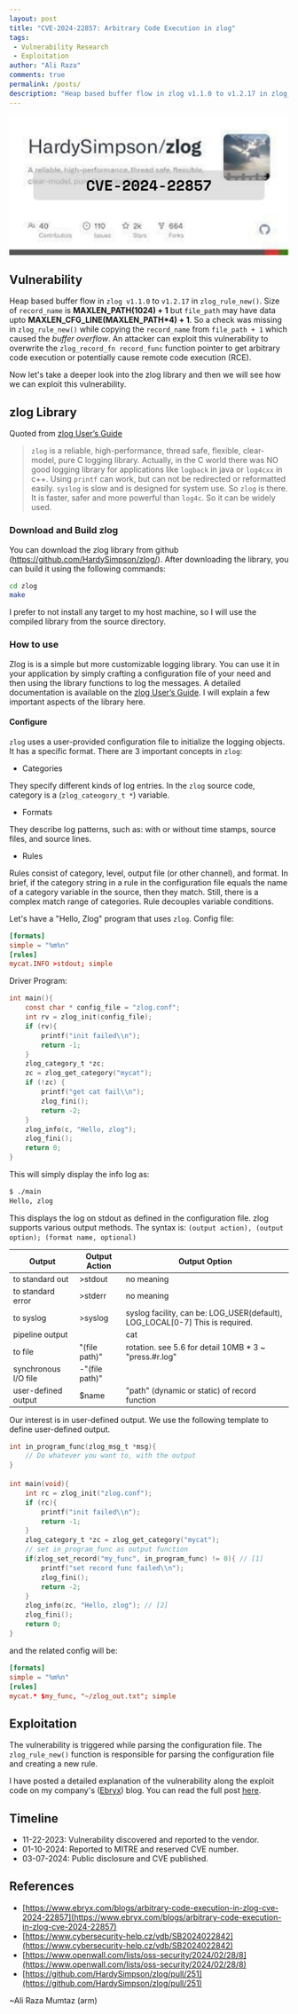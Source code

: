 ```yaml
---
layout: post
title: "CVE-2024-22857: Arbitrary Code Execution in zlog"
tags:
 - Vulnerability Research
 - Exploitation
author: "Ali Raza"
comments: true
permalink: /posts/
description: "Heap based buffer flow in zlog v1.1.0 to v1.2.17 in zlog_rule_new(). Size of record_name is MAXLEN_PATH(1024) + 1 but file_path may have data upto MAXLEN_CFG_LINE(MAXLEN_PATH*4) + 1. So a check was missing in zlog_rule_new() while copying the record_name from file_path + 1 which caused the buffer overflow. An attacker can exploit this vulnerability to overwrite the zlog_record_fn record_func function pointer to get arbitrary code execution or potentially cause remote code execution (RCE)."
---
```

![CVE-2024-22857](/assets/images/posts/2024-03-9-cve-2023-22857/cve-2024-22857-backdrop.jpg)

## Vulnerability

Heap based buffer flow in `zlog v1.1.0` to `v1.2.17` in `zlog_rule_new()`. Size of `record_name` is **MAXLEN_PATH(1024) + 1** but `file_path` may have data upto **MAXLEN_CFG_LINE(MAXLEN_PATH\*4) + 1**. So a check was missing in `zlog_rule_new()` while copying the `record_name` from `file_path + 1` which caused the *buffer overflow*. An attacker can exploit this vulnerability to overwrite the `zlog_record_fn record_func` function pointer to get arbitrary code execution or potentially cause remote code execution (RCE).


Now let's take a deeper look into the zlog library and then we will see how we can exploit this vulnerability.

## zlog Library
Quoted from [zlog User’s Guide](https://hardysimpson.github.io/zlog/UsersGuide-EN.html)
> `zlog` is a reliable, high-performance, thread safe, flexible, clear-model, pure C logging library.
> Actually, in the C world there was NO good logging library for applications like `logback` in java or `log4cxx` in c++. Using `printf` can work, but can not be redirected or reformatted easily. `syslog` is slow and is designed for system use. So `zlog` is there. It is faster, safer and more powerful than `log4c`. So it can be widely used. 

### Download and Build zlog

You can download the zlog library from github (https://github.com/HardySimpson/zlog/). After downloading the library, you can build it using the following commands:

```bash
cd zlog
make
```

I prefer to not install any target to my host machine, so I will use the compiled library from the source directory.

### How to use

Zlog is is a simple but more customizable logging library. You can use it in your application by simply crafting a configuration file of your need and then using the library functions to log the messages. A detailed documentation is available on the [zlog User’s Guide](https://hardysimpson.github.io/zlog/UsersGuide-EN.html). I will explain a few important aspects of the library here.

#### Configure

`zlog` uses a user-provided configuration file to initialize the logging objects. It has a specific format. There are 3 important concepts in `zlog`:

- Categories

They specify different kinds of log entries. In the `zlog` source code, category is a (`zlog_cateogory_t *`) variable.

- Formats

They describe log patterns, such as: with or without time stamps, source files, and source lines.

- Rules

Rules consist of category, level, output file (or other channel), and format. In brief, if the category string in a rule in the configuration file equals the name of a category variable in the source, then they match. Still, there is a complex match range of categories. Rule decouples variable conditions.

Let's have a "Hello, Zlog" program that uses `zlog`.
Config file:

```conf
[formats]
simple = "%m%n"
[rules]
mycat.INFO >stdout; simple
```

Driver Program:

```c
int main(){
    const char * config_file = "zlog.conf";
    int rv = zlog_init(config_file);
    if (rv){
        printf("init failed\\n");
        return -1;
    }
    zlog_category_t *zc;
    zc = zlog_get_category("mycat");
    if (!zc) {
        printf("get cat fail\\n");
        zlog_fini();
        return -2;
    }
    zlog_info(c, "Hello, zlog");
    zlog_fini();
    return 0;
}
```

This will simply display the info log as:

```bash
$ ./main
Hello, zlog
```

This displays the log on stdout as defined in the configuration file. zlog supports various output methods. The syntax is:
`(output action), (output option); (format name, optional)`

| Output | Output Action | Output Option |
| --- | --- | --- |
| to standard out | >stdout | no meaning |
| to standard error | >stderr | no meaning |
| to syslog | >syslog | syslog facility, can be: LOG_USER(default), LOG_LOCAL[0-7]  This is required. |
| pipeline output | | cat | no meaning |
| to file | "(file path)" | rotation. see 5.6 for detail  10MB * 3 ~ "press.#r.log" |
| synchronous I/O file | -"(file path)" |  |
| user-defined output | $name | "path" (dynamic or static) of record function |

Our interest is in user-defined output. We use the following template to define user-defined output.

```c
int in_program_func(zlog_msg_t *msg){
    // Do whatever you want to, with the output
}

int main(void){
    int rc = zlog_init("zlog.conf");
    if (rc){
        printf("init failed\\n");
        return -1;
    }
    zlog_category_t *zc = zlog_get_category("mycat");
    // set in_program_func as output function
    if(zlog_set_record("my_func", in_program_func) != 0){ // [1]
        printf("set record func failed\\n");
        zlog_fini();
        return -2;
    }
    zlog_info(zc, "Hello, zlog"); // [2]
    zlog_fini();
    return 0;
}
```

and the related config will be:

```conf
[formats]
simple = "%m%n"
[rules]
mycat.* $my_func, "~/zlog_out.txt"; simple
```

## Exploitation

The vulnerability is triggered while parsing the configuration file. The `zlog_rule_new()` function is responsible for parsing the configuration file and creating a new rule.

I have posted a detailed explanation of the vulnerability along the exploit code on my company's ([Ebryx](https://www.ebryx.com)) blog. You can read the full post [here](https://www.ebryx.com/blogs/arbitrary-code-execution-in-zlog-cve-2024-22857).

## Timeline

- 11-22-2023: Vulnerability discovered and reported to the vendor.
- 01-10-2024: Reported to MITRE and reserved CVE number.
- 03-07-2024: Public disclosure and CVE published.

## References
- [https://www.ebryx.com/blogs/arbitrary-code-execution-in-zlog-cve-2024-22857](https://www.ebryx.com/blogs/arbitrary-code-execution-in-zlog-cve-2024-22857)
- [https://www.cybersecurity-help.cz/vdb/SB2024022842](https://www.cybersecurity-help.cz/vdb/SB2024022842)
- [https://www.openwall.com/lists/oss-security/2024/02/28/8](https://www.openwall.com/lists/oss-security/2024/02/28/8)
- [https://github.com/HardySimpson/zlog/pull/251](https://github.com/HardySimpson/zlog/pull/251)

~Ali Raza Mumtaz (arm)